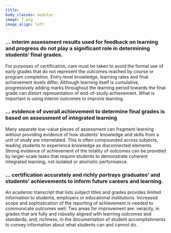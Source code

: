 ```yaml
---
title:
body_classes: modular
image: 7.png
image_align: left
---
```



### ... interim assessment results used for feedback on learning and progress do not play a significant role in determining students’ final grades.
For purposes of certification, care must be taken to avoid the formal use of early grades that do not represent the outcomes reached by course or program completion. Entry-level knowledge, learning rates and final achievement levels differ. Although learning itself is cumulative, progressively adding marks throughout the learning period towards the final grade can distort representation of end-of-study achievement. What is important is using interim outcomes to improve learning.

### ... evidence of overall achievement to determine final grades is based on assessment of integrated learning
Many separate low-value pieces of assessment can fragment learning without providing evidence of how students’ knowledge and skills from a unit of study are interrelated. This is often compounded across subjects, leading students to experience knowledge as disconnected elements. Strong evidence of achievement of the totality of outcomes can be provided by larger-scale tasks that require students to demonstrate coherent integrated learning, not isolated or atomistic performance.

### ... certification accurately and richly portrays graduates’ and students’ achievements to inform future careers and learning.
An academic transcript that lists subject titles and grades provides limited information to students, employers or educational institutions. Increased scope and sophistication of the reporting of achievement is needed to communicate outcomes well. Two areas for improvement are: veracity, in grades that are fully and robustly aligned with learning outcomes and standards; and, richness, in the documentation of student accomplishments to convey information about what students can and cannot do.
